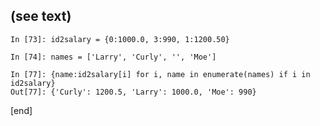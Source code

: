 ## (see text)

    In [73]: id2salary = {0:1000.0, 3:990, 1:1200.50}
    
    In [74]: names = ['Larry', 'Curly', '', 'Moe']
    
    In [77]: {name:id2salary[i] for i, name in enumerate(names) if i in id2salary}
    Out[77]: {'Curly': 1200.5, 'Larry': 1000.0, 'Moe': 990}

[end]
